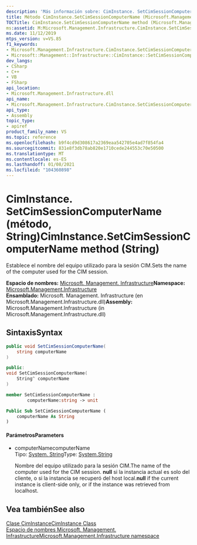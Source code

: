 ```yaml
---
description: 'Más información sobre: CimInstance. SetCimSessionComputerName (método, String)'
title: Método CimInstance.SetCimSessionComputerName (Microsoft.Management.Infrastructure)
TOCTitle: CimInstance.SetCimSessionComputerName method (Microsoft.Management.Infrastructure)
ms:assetid: M:Microsoft.Management.Infrastructure.CimInstance.SetCimSessionComputerName(System.String)
ms.date: 11/12/2019
mtps_version: v=VS.85
f1_keywords:
- Microsoft.Management.Infrastructure.CimInstance.SetCimSessionComputerName
- Microsoft::Management::Infrastructure::CimInstance::SetCimSessionComputerName
dev_langs:
- CSharp
- C++
- VB
- FSharp
api_location:
- Microsoft.Management.Infrastructure.dll
api_name:
- Microsoft.Management.Infrastructure.CimInstance.SetCimSessionComputerName
api_type:
- Assembly
topic_type:
- apiref
product_family_name: VS
ms.topic: reference
ms.openlocfilehash: b9f4cd9d308617a2369eaa542705e4ad7f854fa4
ms.sourcegitcommit: 831e8f3db78ab820e1710cede244553c70e50500
ms.translationtype: MT
ms.contentlocale: es-ES
ms.lasthandoff: 01/08/2021
ms.locfileid: "104360898"
---
```

# <a name="ciminstancesetcimsessioncomputername-method-string"></a><span data-ttu-id="0b6f4-103">CimInstance. SetCimSessionComputerName (método, String)</span><span class="sxs-lookup"><span data-stu-id="0b6f4-103">CimInstance.SetCimSessionComputerName method (String)</span></span>

<span data-ttu-id="0b6f4-104">Establece el nombre del equipo utilizado para la sesión CIM.</span><span class="sxs-lookup"><span data-stu-id="0b6f4-104">Sets the name of the computer used for the CIM session.</span></span>

<span data-ttu-id="0b6f4-105">**Espacio de nombres:**   [Microsoft. Management. Infrastructure](/previous-versions/windows/desktop/wmi_v2/mi-managed-api/hh832958\(v=vs.85\))</span><span class="sxs-lookup"><span data-stu-id="0b6f4-105">**Namespace:**   [Microsoft.Management.Infrastructure](/previous-versions/windows/desktop/wmi_v2/mi-managed-api/hh832958\(v=vs.85\))</span></span>  
<span data-ttu-id="0b6f4-106">**Ensamblado:**  Microsoft. Management. Infrastructure (en Microsoft.Management.Infrastructure.dll)</span><span class="sxs-lookup"><span data-stu-id="0b6f4-106">**Assembly:**  Microsoft.Management.Infrastructure (in Microsoft.Management.Infrastructure.dll)</span></span>  

## <a name="syntax"></a><span data-ttu-id="0b6f4-107">Sintaxis</span><span class="sxs-lookup"><span data-stu-id="0b6f4-107">Syntax</span></span>

``` csharp
public void SetCimSessionComputerName(
    string computerName
)
```

``` c++
public:
void SetCimSessionComputerName(
    String^ computerName
)
```

``` fsharp
member SetCimSessionComputerName : 
        computerName:string -> unit
```

``` vb
Public Sub SetCimSessionComputerName (
    computerName As String
)
```

#### <a name="parameters"></a><span data-ttu-id="0b6f4-108">Parámetros</span><span class="sxs-lookup"><span data-stu-id="0b6f4-108">Parameters</span></span>

  - <span data-ttu-id="0b6f4-109">computerName</span><span class="sxs-lookup"><span data-stu-id="0b6f4-109">computerName</span></span>  
    <span data-ttu-id="0b6f4-110">Tipo: [System. String](/dotnet/api/system.string?view=netframework-4.8)</span><span class="sxs-lookup"><span data-stu-id="0b6f4-110">Type: [System.String](/dotnet/api/system.string?view=netframework-4.8)</span></span>
    
    <span data-ttu-id="0b6f4-111">Nombre del equipo utilizado para la sesión CIM.</span><span class="sxs-lookup"><span data-stu-id="0b6f4-111">The name of the computer used for the CIM session.</span></span> <span data-ttu-id="0b6f4-112">**null** si la instancia actual es solo del cliente, o si la instancia se recuperó del host local.</span><span class="sxs-lookup"><span data-stu-id="0b6f4-112">**null** if the current instance is client-side only, or if the instance was retrieved from localhost.</span></span>

## <a name="see-also"></a><span data-ttu-id="0b6f4-113">Vea también</span><span class="sxs-lookup"><span data-stu-id="0b6f4-113">See also</span></span>

<span data-ttu-id="0b6f4-114">[Clase CimInstance](/previous-versions/windows/desktop/wmi_v2/mi-managed-api/hh832336\(v=vs.85\))</span><span class="sxs-lookup"><span data-stu-id="0b6f4-114">[CimInstance Class](/previous-versions/windows/desktop/wmi_v2/mi-managed-api/hh832336\(v=vs.85\))</span></span>  
<span data-ttu-id="0b6f4-115">[Espacio de nombres Microsoft. Management. Infrastructure](/previous-versions/windows/desktop/wmi_v2/mi-managed-api/hh832958\(v=vs.85\))</span><span class="sxs-lookup"><span data-stu-id="0b6f4-115">[Microsoft.Management.Infrastructure namespace](/previous-versions/windows/desktop/wmi_v2/mi-managed-api/hh832958\(v=vs.85\))</span></span>
